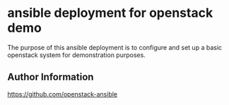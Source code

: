 ansible deployment for openstack demo
=====================================

The purpose of this ansible deployment is to configure and set up 
a basic openstack system for demonstration purposes.

Author Information
------------------

https://github.com/openstack-ansible
